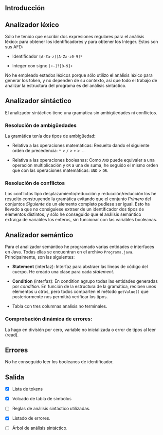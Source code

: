 #

## Introducción



## Analizador léxico

Sólo he tenido que escribir dos expresiones regulares para el análisis léxico: para obtener los identificadores y para obtener los Integer. Estos son sus AFD:

- Identificador     `[A-Za-z][A-Za-z0-9]*`



- Integer con signo `[+-]?[0-9]+`



No he empleado estados léxicos porque sólo utilizo el análisis léxico para generar los token, y no dependen de su contexto, así que todo el trabajo de analizar la estructura del programa es del análisis sintáctico.

## Analizador sintáctico

El analizador sintáctico tiene una gramática sin ambigüedades ni conflictos.

### Resolución de ambigüedades

La gramática tenía dos tipos de ambigüedad:

- Relativa a las operaciones matemáticas: Resuelto dando el siguiente orden de precedencia: `*` > `/` > `+` > `-`.

- Relativa a las operaciones booleanas: Como `AND` puede equivaler a una operación multiplicación y `OR` a una de suma, he seguido el mismo orden que con las operaciones matemáticas: `AND` > `OR`.

### Resolución de conflictos

Los conflictos tipo desplazamiento/reducción y reducción/reducción los he resuelto construyendo la gramática evitando que el conjunto *Primero* del conjuntos *Siguiente* de un elemento completo pudiese ser igual. Esto ha llevado a que no consiguiese extraer de un identificador dos tipos de elementos distintos, y sólo he conseguido que el análisis semántico extraiga de variables los enteros, sin funcionar con las variables booleanas.

## Analizador semántico

Para el analizador semántico he programado varias entidades e interfaces en Java. Todas ellas se encuentran en el archivo `Programa.java`. Principalmente, son las siguientes:

- **Statement** (interfaz): Interfaz para abstraer las lineas de código del cuerpo. He creado una clase para cada *statement*.

- **Condition** (interfaz): En condition agrupo todas las entidades generadas por *condition*. En función de la estructura de la gramática, reciben unos elementos u otros, pero todos comparten el método `getValue()` que posteriormente nos permitirá verificar los tipos.
- Tabla con tres columnas analisis no terminales.

### Comprobación dinámica de errores:

  La hago en división por cero, variable no inicializada o error de tipos al leer (read).

## Errores

No he conseguido leer los booleanos de identificador.

## Salida

- [x] Lista de tokens

- [x] Volcado de tabla de símbolos

- [ ] Reglas de análisis sintáctico utilizadas.

- [x] Listado de errores.

- [ ] Árbol de análisis sintáctico.
